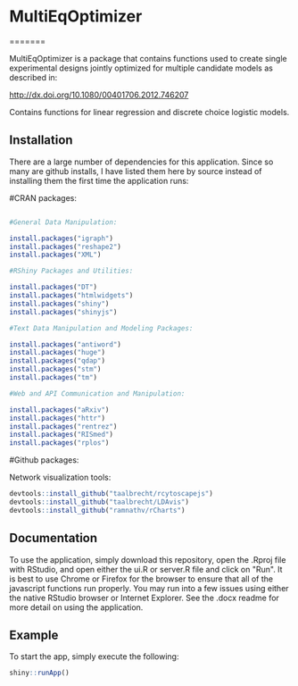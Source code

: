 # MultiEqOptimizer
=======

MultiEqOptimizer is a package that contains functions used to create single experimental designs jointly optimized for multiple candidate models as described in:

http://dx.doi.org/10.1080/00401706.2012.746207

Contains functions for linear regression and discrete choice logistic models.

## Installation

There are a large number of dependencies for this application. Since so many are github installs, I have listed them here by source instead of installing them the first time the application runs:

#CRAN packages:


```R

#General Data Manipulation:

install.packages("igraph")
install.packages("reshape2")
install.packages("XML")

#RShiny Packages and Utilities:

install.packages("DT")
install.packages("htmlwidgets")
install.packages("shiny")
install.packages("shinyjs")

#Text Data Manipulation and Modeling Packages:

install.packages("antiword")
install.packages("huge")
install.packages("qdap")
install.packages("stm")
install.packages("tm")

#Web and API Communication and Manipulation:

install.packages("aRxiv")
install.packages("httr")
install.packages("rentrez")
install.packages("RISmed")
install.packages("rplos")

```


#Github packages:

Network visualization tools:

```R
devtools::install_github("taalbrecht/rcytoscapejs")
devtools::install_github("taalbrecht/LDAvis")
devtools::install_github("ramnathv/rCharts")
```

## Documentation

To use the application, simply download this repository, open the .Rproj file with RStudio, and open either the ui.R or server.R file and click on "Run". It is best to use Chrome or Firefox for the browser to ensure that all of the javascript functions run properly. You may run into a few issues using either the native RStudio browser or Internet Explorer. See the .docx readme for more detail on using the application.


## Example

To start the app, simply execute the following:

```R
shiny::runApp()
```
